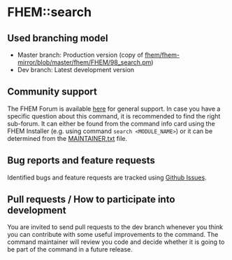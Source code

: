 # FHEM::search

## Used branching model
* Master branch: Production version (copy of [fhem/fhem-mirror/blob/master/fhem/FHEM/98_search.pm](https://github.com/fhem/fhem-mirror/blob/master/fhem/FHEM/98_search.pm))
* Dev branch: Latest development version

## Community support
The FHEM Forum is available [here](https://forum.fhem.de/) for general support.
In case you have a specific question about this command, it is recommended to find the right sub-forum.
It can either be found from the command info card using the FHEM Installer (e.g. using command `search <MODULE_NAME>`) or it can be determined from the [MAINTAINER.txt](https://github.com/fhem/fhem-mirror/blob/master/fhem/MAINTAINER.txt) file.

## Bug reports and feature requests
Identified bugs and feature requests are tracked using [Github Issues](https://github.com/fhem/search/issues).

## Pull requests / How to participate into development
You are invited to send pull requests to the dev branch whenever you think you can contribute with some useful improvements to the command.
The command maintainer will review you code and decide whether it is going to be part of the command in a future release.
